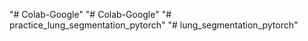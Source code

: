 "# Colab-Google" 
"# Colab-Google" 
"# practice_lung_segmentation_pytorch" 
"# lung_segmentation_pytorch" 
